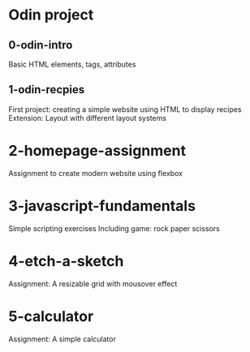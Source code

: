# Odin project

## 0-odin-intro
Basic HTML elements, tags, attributes

## 1-odin-recpies
First project: creating a simple website using HTML to display recipes
Extension: Layout with different layout systems

# 2-homepage-assignment
Assignment to create modern website using flexbox

# 3-javascript-fundamentals
Simple scripting exercises
Including game: rock paper scissors

# 4-etch-a-sketch
Assignment: A resizable grid with mousover effect

# 5-calculator
Assignment: A simple calculator